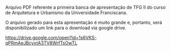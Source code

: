 Arquivo PDF referente a primeira banca de apresentação de TFG II do curso de Arquitetura e Urbanismo da Universidade Franciscana.

O arquivo gerado para esta apresentação é muito grande e, portanto, será disponibilizado um link para o download via google drive.

https://drive.google.com/open?id=1s6VKS-qPRmAeJBcyxtA3TV8WrfTsOwTL
